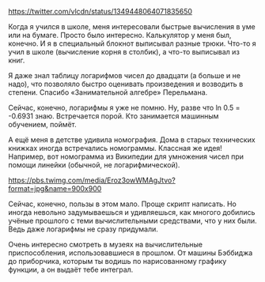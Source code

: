 https://twitter.com/vlcdn/status/1349448064071835650

Когда я учился в школе, меня интересовали быстрые вычисления в уме или на бумаге. Просто было интересно. Калькулятор у меня был, конечно.
И я в специальный блокнот выписывал разные трюки.
Что-то я учил в школе (вычисление корня в столбик), а что-то выписывал из книг.

Я даже знал таблицу логарифмов чисел до двадцати (а больше и не надо), что позволяло быстро оценивать произведения и возводить в степени.
Спасибо «Занимательной алгебре» Перельмана.

Сейчас, конечно, логарифмы я уже не помню. Ну, разве что ln 0.5 = -0.6931 знаю. Встречается порой. Кто занимается машинным обучением, поймёт.

А ещё меня в детстве удивила номография. Дома в старых технических книжках иногда встречались номограммы.
Классная же идея! Например, вот номограмма из Википедии для умножения чисел при помощи линейки (обычной, не логарифмической).

https://pbs.twimg.com/media/Eroz3owWMAgJtvo?format=jpg&name=900x900

Сейчас, конечно, пользы в этом мало. Проще скрипт написать. Но иногда невольно задумываешься и удивляешься, как многого добились учёные прошлого с теми вычислительными средствами, что у них были. Ведь даже логарифмы не сразу придумали.

Очень интересно смотреть в музеях на вычислительные приспособления, использовавшиеся в прошлом. От машины Бэббиджа до приборчика, которым ты водишь по нарисованному графику функции, а он выдаёт тебе интеграл.
